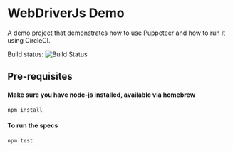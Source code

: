 # WebDriverJs Demo

A demo project that demonstrates how to use Puppeteer and how to run it using CircleCI.

Build status: ![Build Status](https://circleci.com/gh/alisterscott/puppeteer-demo.svg?style=shield)

## Pre-requisites

#### Make sure you have node-js installed, available via homebrew

`npm install`

#### To run the specs

`npm test`
